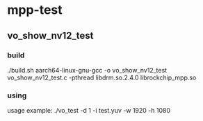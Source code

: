 # mpp-test
## vo_show_nv12_test

### build
./build.sh
aarch64-linux-gnu-gcc -o vo_show_nv12_test vo_show_nv12_test.c -pthread libdrm.so.2.4.0 librockchip_mpp.so

### using
usage example: ./vo_test -d 1 -i test.yuv -w 1920 -h 1080
